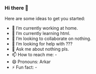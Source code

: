 ### Hi there 👋

Here are some ideas to get you started:

- 🔭 I’m currently working at home.
- 🌱 I’m currently learning html.
- 👯 I’m looking to collaborate on nothing.
- 🤔 I’m looking for help with ???
- 💬 Ask me about nothing pls.
- 📫 How to reach me: -
- 😄 Pronouns: Arkar
- ⚡ Fun fact: -
